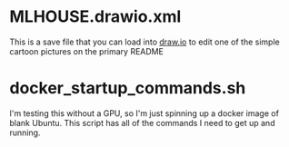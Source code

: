 # MLHOUSE.drawio.xml

This is a save file that you can load into [draw.io](https://www.draw.io)
to edit one of the simple cartoon pictures on the primary README

# docker_startup_commands.sh

I'm testing this without a GPU,
so I'm just spinning up a docker image of blank Ubuntu.
This script has all of the commands I need to get up and running.